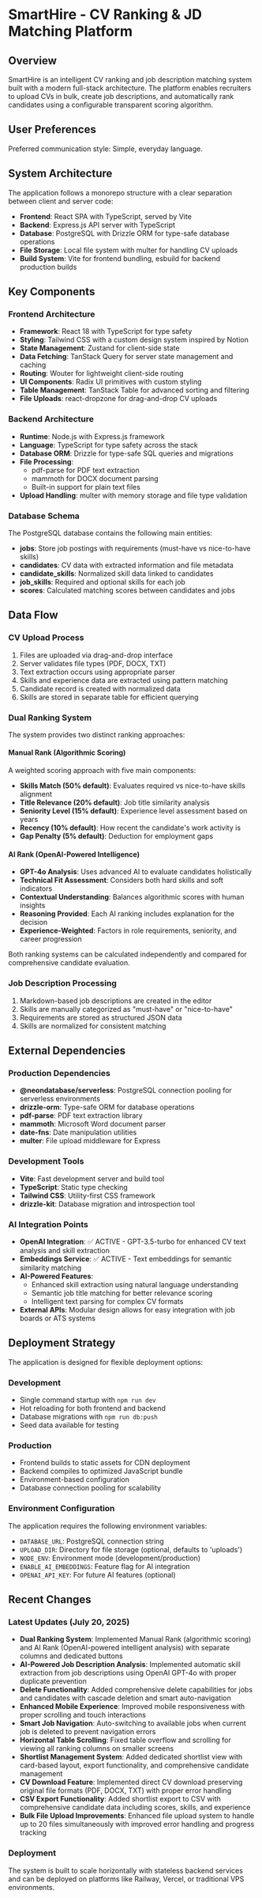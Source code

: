 # SmartHire - CV Ranking & JD Matching Platform

## Overview

SmartHire is an intelligent CV ranking and job description matching system built with a modern full-stack architecture. The platform enables recruiters to upload CVs in bulk, create job descriptions, and automatically rank candidates using a configurable transparent scoring algorithm.

## User Preferences

Preferred communication style: Simple, everyday language.

## System Architecture

The application follows a monorepo structure with a clear separation between client and server code:

- **Frontend**: React SPA with TypeScript, served by Vite
- **Backend**: Express.js API server with TypeScript
- **Database**: PostgreSQL with Drizzle ORM for type-safe database operations
- **File Storage**: Local file system with multer for handling CV uploads
- **Build System**: Vite for frontend bundling, esbuild for backend production builds

## Key Components

### Frontend Architecture
- **Framework**: React 18 with TypeScript for type safety
- **Styling**: Tailwind CSS with a custom design system inspired by Notion
- **State Management**: Zustand for client-side state
- **Data Fetching**: TanStack Query for server state management and caching
- **Routing**: Wouter for lightweight client-side routing
- **UI Components**: Radix UI primitives with custom styling
- **Table Management**: TanStack Table for advanced sorting and filtering
- **File Uploads**: react-dropzone for drag-and-drop CV uploads

### Backend Architecture
- **Runtime**: Node.js with Express.js framework
- **Language**: TypeScript for type safety across the stack
- **Database ORM**: Drizzle for type-safe SQL queries and migrations
- **File Processing**: 
  - pdf-parse for PDF text extraction
  - mammoth for DOCX document parsing
  - Built-in support for plain text files
- **Upload Handling**: multer with memory storage and file type validation

### Database Schema
The PostgreSQL database contains the following main entities:
- **jobs**: Store job postings with requirements (must-have vs nice-to-have skills)
- **candidates**: CV data with extracted information and file metadata
- **candidate_skills**: Normalized skill data linked to candidates
- **job_skills**: Required and optional skills for each job
- **scores**: Calculated matching scores between candidates and jobs

## Data Flow

### CV Upload Process
1. Files are uploaded via drag-and-drop interface
2. Server validates file types (PDF, DOCX, TXT)
3. Text extraction occurs using appropriate parser
4. Skills and experience data are extracted using pattern matching
5. Candidate record is created with normalized data
6. Skills are stored in separate table for efficient querying

### Dual Ranking System
The system provides two distinct ranking approaches:

#### Manual Rank (Algorithmic Scoring)
A weighted scoring approach with five main components:
- **Skills Match (50% default)**: Evaluates required vs nice-to-have skills alignment
- **Title Relevance (20% default)**: Job title similarity analysis
- **Seniority Level (15% default)**: Experience level assessment based on years
- **Recency (10% default)**: How recent the candidate's work activity is
- **Gap Penalty (5% default)**: Deduction for employment gaps

#### AI Rank (OpenAI-Powered Intelligence)
- **GPT-4o Analysis**: Uses advanced AI to evaluate candidates holistically
- **Technical Fit Assessment**: Considers both hard skills and soft indicators
- **Contextual Understanding**: Balances algorithmic scores with human insights
- **Reasoning Provided**: Each AI ranking includes explanation for the decision
- **Experience-Weighted**: Factors in role requirements, seniority, and career progression

Both ranking systems can be calculated independently and compared for comprehensive candidate evaluation.

### Job Description Processing
1. Markdown-based job descriptions are created in the editor
2. Skills are manually categorized as "must-have" or "nice-to-have"
3. Requirements are stored as structured JSON data
4. Skills are normalized for consistent matching

## External Dependencies

### Production Dependencies
- **@neondatabase/serverless**: PostgreSQL connection pooling for serverless environments
- **drizzle-orm**: Type-safe ORM for database operations
- **pdf-parse**: PDF text extraction library
- **mammoth**: Microsoft Word document parser
- **date-fns**: Date manipulation utilities
- **multer**: File upload middleware for Express

### Development Tools
- **Vite**: Fast development server and build tool
- **TypeScript**: Static type checking
- **Tailwind CSS**: Utility-first CSS framework
- **drizzle-kit**: Database migration and introspection tool

### AI Integration Points
- **OpenAI Integration**: ✅ ACTIVE - GPT-3.5-turbo for enhanced CV text analysis and skill extraction
- **Embeddings Service**: ✅ ACTIVE - Text embeddings for semantic similarity matching
- **AI-Powered Features**:
  - Enhanced skill extraction using natural language understanding
  - Semantic job title matching for better relevance scoring
  - Intelligent text parsing for complex CV formats
- **External APIs**: Modular design allows for easy integration with job boards or ATS systems

## Deployment Strategy

The application is designed for flexible deployment options:

### Development
- Single command startup with `npm run dev`
- Hot reloading for both frontend and backend
- Database migrations with `npm run db:push`
- Seed data available for testing

### Production
- Frontend builds to static assets for CDN deployment
- Backend compiles to optimized JavaScript bundle
- Environment-based configuration
- Database connection pooling for scalability

### Environment Configuration
The application requires the following environment variables:
- `DATABASE_URL`: PostgreSQL connection string
- `UPLOAD_DIR`: Directory for file storage (optional, defaults to 'uploads')
- `NODE_ENV`: Environment mode (development/production)
- `ENABLE_AI_EMBEDDINGS`: Feature flag for AI integration
- `OPENAI_API_KEY`: For future AI features (optional)

## Recent Changes

### Latest Updates (July 20, 2025)
- **Dual Ranking System**: Implemented Manual Rank (algorithmic scoring) and AI Rank (OpenAI-powered intelligent analysis) with separate columns and dedicated buttons
- **AI-Powered Job Description Analysis**: Implemented automatic skill extraction from job descriptions using OpenAI GPT-4o with proper duplicate prevention
- **Delete Functionality**: Added comprehensive delete capabilities for jobs and candidates with cascade deletion and smart auto-navigation
- **Enhanced Mobile Experience**: Improved mobile responsiveness with proper scrolling and touch interactions
- **Smart Job Navigation**: Auto-switching to available jobs when current job is deleted to prevent navigation errors
- **Horizontal Table Scrolling**: Fixed table overflow and scrolling for viewing all ranking columns on smaller screens
- **Shortlist Management System**: Added dedicated shortlist view with card-based layout, export functionality, and comprehensive candidate management
- **CV Download Feature**: Implemented direct CV download preserving original file formats (PDF, DOCX, TXT) with proper error handling
- **CSV Export Functionality**: Added shortlist export to CSV with comprehensive candidate data including scores, skills, and experience
- **Bulk File Upload Improvements**: Enhanced file upload system to handle up to 20 files simultaneously with improved error handling and progress tracking

### Deployment
The system is built to scale horizontally with stateless backend services and can be deployed on platforms like Railway, Vercel, or traditional VPS environments.